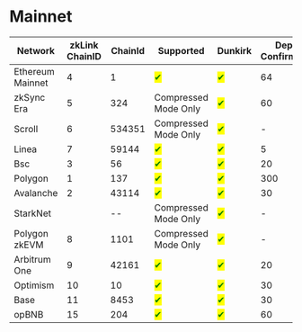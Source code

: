 # Mainnet

<table data-full-width="false"><thead><tr><th width="133">Network</th><th width="86">zkLink ChainID</th><th width="92">ChainId</th><th width="130">Supported</th><th width="93">Dunkirk</th><th width="92">Deposit Confirmations</th><th width="78">Est.</th><th>Comment</th></tr></thead><tbody><tr><td>Ethereum Mainnet</td><td>4</td><td>1</td><td><mark style="color:green;">✔</mark></td><td><mark style="color:green;">✔</mark></td><td>64</td><td>12.8m</td><td>--</td></tr><tr><td>zkSync Era</td><td>5</td><td>324</td><td>Compressed Mode Only</td><td><mark style="color:green;">✔</mark></td><td>60</td><td>1m</td><td>--</td></tr><tr><td>Scroll</td><td>6</td><td>534351</td><td>Compressed Mode Only</td><td><mark style="color:green;">✔</mark></td><td>-</td><td></td><td>--</td></tr><tr><td>Linea</td><td>7</td><td>59144</td><td><mark style="color:green;">✔</mark></td><td><mark style="color:green;">✔</mark></td><td>5</td><td>1m</td><td>--</td></tr><tr><td>Bsc</td><td>3</td><td>56</td><td><mark style="color:green;">✔</mark></td><td><mark style="color:green;">✔</mark></td><td>20</td><td>1m</td><td>--</td></tr><tr><td>Polygon</td><td>1</td><td>137</td><td><mark style="color:green;">✔</mark></td><td><mark style="color:green;">✔</mark></td><td>300</td><td>10m</td><td>--</td></tr><tr><td>Avalanche</td><td>2</td><td>43114</td><td><mark style="color:green;">✔</mark></td><td><mark style="color:green;">✔</mark></td><td>30</td><td>1m</td><td>--</td></tr><tr><td>StarkNet</td><td></td><td>--</td><td>Compressed Mode Only</td><td><mark style="color:green;">✔</mark></td><td>-</td><td></td><td>--</td></tr><tr><td>Polygon zkEVM</td><td>8</td><td>1101</td><td>Compressed Mode Only</td><td><mark style="color:green;">✔</mark></td><td>-</td><td></td><td>--</td></tr><tr><td>Arbitrum One</td><td>9</td><td>42161</td><td><mark style="color:green;">✔</mark></td><td><mark style="color:green;">✔</mark></td><td>20</td><td>1m</td><td>--</td></tr><tr><td>Optimism</td><td>10</td><td>10</td><td><mark style="color:green;">✔</mark></td><td><mark style="color:green;">✔</mark></td><td>30</td><td>1m</td><td>--</td></tr><tr><td>Base</td><td>11</td><td>8453</td><td><mark style="color:green;">✔</mark></td><td><mark style="color:green;">✔</mark></td><td>30</td><td>1m</td><td>--</td></tr><tr><td>opBNB</td><td>15</td><td>204</td><td><mark style="color:green;">✔</mark></td><td><mark style="color:green;">✔</mark></td><td>60</td><td>1m</td><td>--</td></tr></tbody></table>
